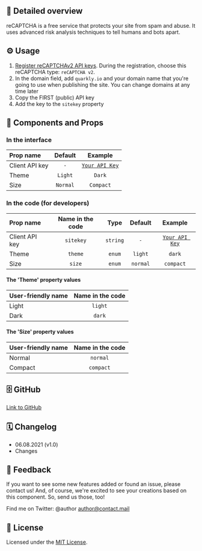 ## 📖 Detailed overview

reCAPTCHA is a free service that protects your site from spam and abuse. It uses advanced risk analysis techniques to tell humans and bots apart.

## ⚙️ Usage

1. [Register reCAPTCHAv2 API keys](https://www.google.com/recaptcha/admin/create). During the registration, choose this reCAPTCHA type: `reCAPTCHA v2`.
2. In the domain field, add `quarkly.io` and your domain name that you're going to use when publishing the site. You can change domains at any time later
3. Copy the FIRST (public) API key
4. Add the key to the `sitekey` property

## 🧩 Components and Props

### In the interface

| Prop name      | Default  |                             Example                             |
| :------------- | :------: | :-------------------------------------------------------------: |
| Client API key |   `-`    | [`Your API Key`](https://www.google.com/recaptcha/admin/create) |
| Theme          | `Light`  |                             `Dark`                              |
| Size           | `Normal` |                            `Compact`                            |

### In the code (for developers)

| Prop name      | Name in the code |   Type   | Default  |                             Example                             |
| :------------- | :--------------: | :------: | :------: | :-------------------------------------------------------------: |
| Client API key |    `sitekey`     | `string` |   `-`    | [`Your API Key`](https://www.google.com/recaptcha/admin/create) |
| Theme          |     `theme`      |  `enum`  | `light`  |                             `dark`                              |
| Size           |      `size`      |  `enum`  | `normal` |                            `compact`                            |

#### The 'Theme' property values

| User-friendly name | Name in the code |
| :----------------- | :--------------: |
| Light              |     `light`      |
| Dark               |      `dark`      |

#### The 'Size' property values

| User-friendly name | Name in the code |
| :----------------- | :--------------: |
| Normal             |     `normal`     |
| Compact            |    `compact`     |

## 🗄 GitHub

[Link to GitHub](https://github.com/quarkly/community-kit/tree/master/src/ReCaptcha)

## 🗓 Changelog

-   06.08.2021 (v1.0)
-   Сhanges

## 📮 Feedback

If you want to see some new features added or found an issue, please contact us! And, of course, we're excited to see your creations based on this component. So, send us those, too!

Find me on Twitter: @author [author@contact.mail](mailto:author@contact.mail)

## 📝 License

Licensed under the [MIT License](./LICENSE).
